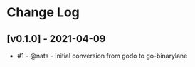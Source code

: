# Change Log

## [v0.1.0] - 2021-04-09

- #1 - @nats - Initial conversion from godo to go-binarylane

